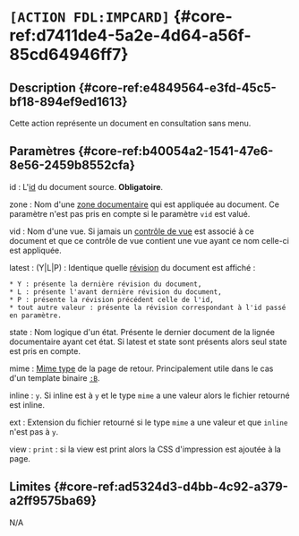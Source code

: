 # `[ACTION FDL:IMPCARD]` {#core-ref:d7411de4-5a2e-4d64-a56f-85cd64946ff7}

## Description  {#core-ref:e4849564-e3fd-45c5-bf18-894ef9ed1613}

Cette action représente un document en consultation sans menu.

## Paramètres {#core-ref:b40054a2-1541-47e6-8e56-2459b8552cfa}

id
:    L'[id][id_document] du document source. **Obligatoire**.

zone
:   Nom d'une [zone documentaire][zoneDocumentaire] qui est appliquée au 
    document. Ce paramètre n'est pas pris en compte si le paramètre `vid` est valué.

vid
:   Nom d'une vue. Si jamais un [contrôle de vue][cvdoc] est associé à ce document
    et que ce contrôle de vue contient une vue ayant ce nom celle-ci est appliquée.

latest
:   (Y|L|P) : Identique quelle [révision][revise] du document est affiché :
    
    * Y : présente la dernière révision du document,
    * L : présente l'avant dernière révision du document,
    * P : présente la révision précédent celle de l'id,
    * tout autre valeur : présente la révision correspondant à l'id passé en paramètre.

state
:   Nom logique d'un état. Présente le dernier document de la lignée documentaire
    ayant cet état. Si latest et state sont présents alors seul state est pris
    en compte.

mime
:   [Mime type][mime] de la page de retour. Principalement utile dans le cas d'un
    template binaire [`:B`][templateB].

inline
:   `y`. Si inline est à `y` et le type `mime` a une valeur alors le fichier 
    retourné est inline.

ext
:   Extension du fichier retourné si le type `mime` a une valeur et que `inline`
    n'est pas à `y`.

view
:   `print` : si la view est print alors la CSS d'impression est ajoutée à la
    page.

## Limites {#core-ref:ad5324d3-d4bb-4c92-a379-a2ff9575ba69}

N/A

<!-- link -->

[id_document]:          #core-ref:9aa8edfa-2f2a-11e2-aaec-838a12b40353 "Propriété ID"
[revise]:               #core-ref:882e3730-0483-4dbc-9b9d-0d0b5cc31d38
[zoneDocumentaire]:     #core-ref:49b96dc9-64e9-4f5a-a167-396282625c1e
[cvdoc]:                #core-ref:017f061a-7c12-42f8-aa9b-276cf706e7e0
[MDNtarget]:            https://developer.mozilla.org/en-US/docs/Web/HTML/Element/a "Descriptif de la balise a"
[templateB]:            #core-ref:96d615e5-b6a6-46d3-b42d-4396dbc42b8b
[dir]:                  #core-ref:977910df-1dc1-4def-9e0b-fb938f5d849f
[mime]:                 https://fr.wikipedia.org/wiki/Type_MIME "Wikipedia : Type Mime"